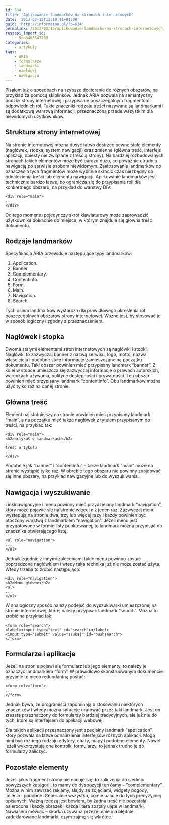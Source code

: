 ```yaml
---
id: 634
title: 'Aplikowanie landmarków na stronach internetowych'
date: '2013-03-15T13:18:11+01:00'
guid: 'http://informaton.pl/?p=634'
permalink: /2013/03/15/aplikowanie-landmarkw-na-stronach-internetowych/
restapi_import_id:
    - 5ca8405547793
categories:
    - artykuły
tags:
    - ARIA
    - formularze
    - landmarki
    - nagłówki
    - nawigacja
---
```


Pisałem już o sposobach na szybsze docieranie do różnych obszarów, na przykład za pomocą skiplinków. Jednak ARIA pozwala na semantyczny podział strony internetowej i przypisanie poszczególnym fragmentom odpowiednich ról. Takie znaczniki rodzaju treści nazywane są landmarkami i są dodatkową warstwą informacji, przeznaczoną przede wszystkim dla niewidomych użytkowników.

## Struktura strony internetowej

Na stronie internetowej można dosyć łatwo dostrzec pewne stałe elementy (nagłówek, stopka, system nawigacji) oraz zmienne (główna treść, interfejs aplikacji, obiekty nie związane z treścią strony). Na bardziej rozbudowanych stronach takich elementów może być bardzo dużo, co poważnie utrudnia nawigację po serwisie osobom niewidomym. Zastosowanie landmarków do oznaczenia tych fragmentów może wybitnie skrócić czas niezbędny do odnalezienia treści lub elementu nawigacji. Aplikowanie landmarków jest technicznie bardzo łatwe, bo ogranicza się do przypisania roli dla konkretnego obszaru, na przykład do warstwy DIV:

```
<div role="main">
...
</div>

```

Od tego momentu pojedynczy skrót klawiaturowy może zaprowadzić użytkownika dokładnie do miejsca, w którym znajduje się główna treść dokumentu.

## Rodzaje landmarków

Specyfikacja ARIA przewiduje następujące typy landmarków:

1. Application.
2. Banner.
3. Complementary.
4. Contentinfo.
5. Form.
6. Main.
7. Navigation.
8. Search.

Tych osiem landmarków wystarcza dla prawidłowego określenia ról poszczególnych obszarów strony internetowej. Ważne jest, by stosować je w sposób logiczny i zgodny z przeznaczeniem.

## Nagłówek i stopka

Dwoma stałymi elementami stron internetowych są nagłówki i stopki. Nagłówki to zazwyczaj banner z nazwą serwisu, logo, motto, nazwa właściciela i podobne stałe informacje zamieszczane na początku dokumentu. Taki obszar powinien mieć przypisany landmark “banner”. Z kolei w stopce umieszcza się zazwyczaj informacje o prawach autorskich, warunkach używania, polityce dostępności i prywatności. Ten obszar powinien mieć przypisany landmark “contentinfo”. Obu landmarków można użyć tylko raz na danej stronie.

## Główna treść

Element najistotniejszy na stronie powinien mieć przypisany landmark “main”, a na początku mieć także nagłówek z tytułem przypisanym do treści, na przykład tak:

```
<div role="main">
<h2>artykuł o landmarkach</h2>
...
treść artykułu
...
</div>

```

Podobnie jak “banner” i “contentinfo” – także landmark “main” może na stronie wystąpić tylko raz. W obrębie tego obszaru nie powinny znajdować się inne obszary, na przykład nawigacyjne lub do wyszukiwania.

## Nawigacja i wyszukiwanie

Linkinawigacyjne i menu powinny mieć przydzielony landmark “navigation”, który może pojawić się na stronie więcej niż jeden raz. Zazwyczaj menu występują na stronie dwa, trzy lub więcej razy i każdy powinien być otoczony warstwą z landmarkiem “navigation”. Jeżeli menu jest przygotowane w formie listy punktowanej, to landmark można przypisać do znacznika otwierającego listę:

```
<ul role="navigation">
...
</ul>

```

Jednak zgodnie z innymi zaleceniami takie menu powinno zostać poprzedzone nagłówkiem i wtedy taka technika już nie może zostać użyta. Wtedy trzeba to zrobić następująco:

```
<div role="navigation">
<h2>Menu główne</h2>
<ul>
...
</ul>

```

W analogiczny sposób należy podejść do wyszukiwarki umieszczonej na stronie internetowej, której należy przypisać landmark “search”. Można to zrobić na przykład tak:

```
<form role="search">
<label><input type="text" id="search"></label>
<input type="submit" value="szukaj" id="pushsearch">
</form>

```

## Formularze i aplikacje

Jeżeli na stronie pojawi się formularz lub jego elementy, to należy je oznaczyć landmarkiem “form”. W prawidłowo skonstruowanym dokumencie przyjmie to nieco redundantną postać:

```
<form role="form">
...
</form>

```

Jednak bywa, że programiści zapominają o stosowaniu niektórych znaczników i wtedy można sytuację uratować przez taki landmark. Jest on zresztą przeznaczony do formularzy bardziej tradycyjnych, ale już nie do tych, które są interfejsem do aplikacji webowej.

Dla takich aplikacji przeznaczony jest specjalny landmark “application”, który pozwala na łatwe odnalezienie interfejsów różnych aplikacji. Mogą nimi być różnego rodzaju edytory, chaty, mapy i podobne elementy. Nawet jeżeli wykorzystują one kontrolki formularzy, to jednak trudno je do formularzy zaliczyć.

## Pozostałe elementy

Jeżeli jakiś fragment strony nie nadaje się do zaliczenia do siedmiu powyższych kategorii, to mamy do dyspozycji ten ósmy – “complementary”. Można w nim zawrzeć reklamy, slajdy ze zdjęciami, widgety pogody, imienin i podobne. Generalnie wszystko, co nie pasuje do tych precyzyjniej opisanych. Ważną rzeczą jest bowiem, by żadna treść nie pozostała osierocona i każdy obrazek i każda litera zostały ujęte w landmarki. Nawiasem mówiąc – skórka używana przeze mnie ma błędnie zadeklarowane landmarki, czym zajmę się wkrótce.
